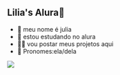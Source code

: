 ## Lilia's Alura🌷
- 🌸 meu nome é julia
- 🐼 estou estudando no alura
- 🍪🥛 vou postar meus projetos aqui
- 🩷 Pronomes:ela/dela




![](https://tenor.com/pt-BR/view/hello-kitty-gif-25333935)
